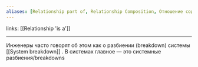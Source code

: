 ```yaml
---
aliases: [Relationship part of, Relationship Composition, Отношение содержит, Отношение состава, Отношение часть-целое]
---
```

links: [[Relationship 'is a']]

---

Инженеры часто говорят об этом как о разбиении (breakdown) системы [[System breakdown]] . В системах главное — это системные разбиения/breakdowns